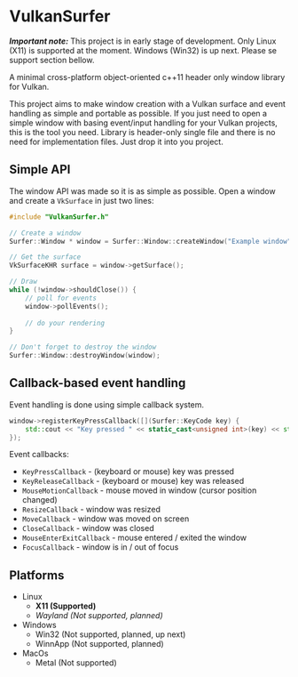 # VulkanSurfer

***Important note:*** This project is in early stage of development. Only Linux (X11) is supported at the moment. 
Windows (Win32) is up next. Please se support section bellow.

A minimal cross-platform object-oriented c++11 header only window library for Vulkan.

This project aims to make window creation with a Vulkan surface and event handling as simple and portable as possible.
If you just need to open a simple window with basing event/input handling for your Vulkan projects, this is the tool you need. 
Library is header-only single file and there is no need for implementation files. Just drop it into you project.

## Simple API
The window API was made so it is as simple as possible. Open a window and create a `VkSurface` in just two lines:
```c++
#include "VulkanSurfer.h"

// Create a window
Surfer::Window * window = Surfer::Window::createWindow("Example window", instance, 800, 600 , 100, 100 );

// Get the surface 
VkSurfaceKHR surface = window->getSurface();

// Draw
while (!window->shouldClose()) {
    // poll for events
    window->pollEvents();
    
    // do your rendering
}

// Don't forget to destroy the window
Surfer::Window::destroyWindow(window);
```

## Callback-based event handling
Event handling is done using simple callback system.
```c++
window->registerKeyPressCallback([](Surfer::KeyCode key) {
    std::cout << "Key pressed " << static_cast<unsigned int>(key) << std::endl;
});
```
Event callbacks:
- `KeyPressCallback` - (keyboard or mouse) key was pressed
- `KeyReleaseCallback` - (keyboard or mouse) key was released
- `MouseMotionCallback` - mouse moved in window (cursor position changed)
- `ResizeCallback` - window was resized
- `MoveCallback` - window was moved on screen
- `CloseCallback` - window was closed
- `MouseEnterExitCallback` - mouse entered / exited the window
- `FocusCallback` - window is in / out of focus

## Platforms
- Linux
  - **X11 (Supported)**
  - *Wayland (Not supported, planned)*
- Windows
  - Win32 (Not supported, planned, up next)
  - WinnApp (Not supported, planned)
- MacOs
  - Metal (Not supported)
